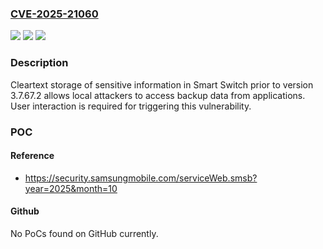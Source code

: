 ### [CVE-2025-21060](https://cve.mitre.org/cgi-bin/cvename.cgi?name=CVE-2025-21060)
![](https://img.shields.io/static/v1?label=Product&message=Smart%20Switch&color=blue)
![](https://img.shields.io/static/v1?label=Version&message=&color=brightgreen)
![](https://img.shields.io/static/v1?label=Vulnerability&message=CWE-312%20Cleartext%20Storage%20of%20Sensitive%20Information&color=brightgreen)

### Description

Cleartext storage of sensitive information in Smart Switch prior to version 3.7.67.2 allows local attackers to access backup data from applications. User interaction is required for triggering this vulnerability.

### POC

#### Reference
- https://security.samsungmobile.com/serviceWeb.smsb?year=2025&month=10

#### Github
No PoCs found on GitHub currently.

